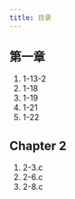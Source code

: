 ```yaml
---
title: 目录
---
```



## 第一章

1.  1-13-2
2.  1-18
3.  1-19
4.  1-21
5.  1-22

## Chapter 2

1. 2-3.c
2. 2-6.c
3. 2-8.c

